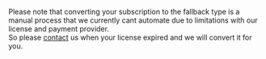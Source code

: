 Please note that converting your subscription to the fallback type is a manual process that we currently cant automate due to limitations with our license and payment provider. <br/>
So please [contact](/contact) us when your license expired and we will convert it for you.